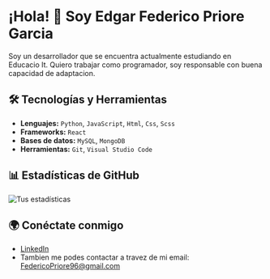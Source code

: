 # ¡Hola! 👋 Soy Edgar Federico Priore Garcia

Soy un desarrollador que se encuentra actualmente estudiando en Educacio It.
Quiero trabajar como programador, soy responsable con buena capacidad de adaptacion.

## 🛠 Tecnologías y Herramientas
- **Lenguajes:** `Python`, `JavaScript`, `Html`, `Css`, `Scss`
- **Frameworks:** `React`
- **Bases de datos:** `MySQL`, `MongoDB`
- **Herramientas:** `Git`, `Visual Studio Code`


## 📊 Estadísticas de GitHub
![Tus estadísticas](https://github-readme-stats.vercel.app/api?username=FedericoPriore&show_icons=true&theme=radical)

## 🌍 Conéctate conmigo
- [LinkedIn](www.linkedin.com/in/edgar-federico-priore-garcia)
- Tambien me podes contactar a travez de mi email: FedericoPriore96@gmail.com
